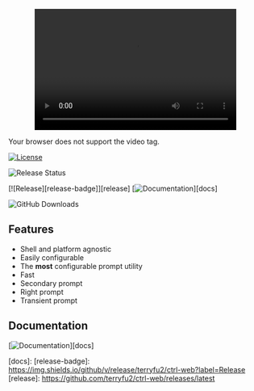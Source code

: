 <!-- markdownlint-disable -->
<p align="center">
  <video width="400" height="240" controls>
    <source src="res/demo.mp4" type="video/mp4">
  
  Your browser does not support the video tag.
  </video>
</p>
<!-- markdownlint-enable -->

[![License][license]](COPYING)

![Release Status][release-status]

[![Release][release-badge]][release]
[![Documentation][docs-badge]][docs]

![GitHub Downloads][gh-downloads]

## Features

* Shell and platform agnostic
* Easily configurable
* The **most** configurable prompt utility
* Fast
* Secondary prompt
* Right prompt
* Transient prompt

## Documentation

[![Documentation][docs-badge]][docs]


[release-status]: https://img.shields.io/github/actions/workflow/status/terryfu2/ctrl-web/release.yml?branch=main
[license]: https://img.shields.io/github/license/terryfu2/ctrl-web.svg
[gh-downloads]: https://img.shields.io/github/downloads/terryfu2/ctrl-web/total?color=pink&label=GitHub%20Downloads
[docs-badge]: https://img.shields.io/badge/Docs-ctrl.web-blue
[docs]: 
[release-badge]: https://img.shields.io/github/v/release/terryfu2/ctrl-web?label=Release
[release]: https://github.com/terryfu2/ctrl-web/releases/latest
